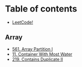 # Table of contents

* [LeetCode!](README.md)

## Array

* [561. Array Partition I](array/561.-array-partition-i.md)
* [11. Container With Most Water](array/11.-container-with-most-water.md)
* [219. Contains Duplicate II](array/219.-contains-duplicate-ii.md)

